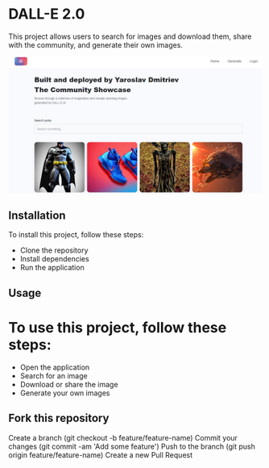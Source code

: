 # DALL-E 2.0

This project allows users to search for images and download them, share with the community, and generate their own images.

![main-page](Main-page.jpg)

## Installation
To install this project, follow these steps:

* Clone the repository
* Install dependencies
* Run the application
## Usage
# To use this project, follow these steps:

* Open the application
* Search for an image
* Download or share the image
* Generate your own images

## Fork this repository
Create a branch (git checkout -b feature/feature-name)
Commit your changes (git commit -am 'Add some feature')
Push to the branch (git push origin feature/feature-name)
Create a new Pull Request
